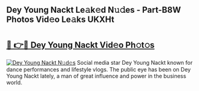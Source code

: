 ## Dey Young Nackt Le𝚊k𝚎d N𝚞𝚍es - Part-B8W Photos Vid𝚎o Le𝚊ks UKXHt

# <h2><a href="http://fb392h2.evod.top/?m=Dey+Young+Nackt">🔗 👉🔴 Dey Young Nackt Vid𝚎o Ph𝚘t𝚘s</a></h2>

[![Dey Young Nackt N𝚞d𝚎s](https://i.imgur.com/8V9OHl7.gif)](http://fb392h2.evod.top/?m=Dey+Young+Nackt)
Social media star Dey Young Nackt known for dance performances and lifestyle vlogs. The public eye has been on Dey Young Nackt lately, a man of great influence and power in the business world. 
